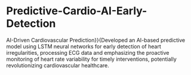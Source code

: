 # Predictive-Cardio-AI-Early-Detection
AI-Driven Cardiovascular Prediction}}{Developed an AI-based predictive model using LSTM neural networks for early detection of heart irregularities, processing ECG data and emphasizing the proactive monitoring of heart rate variability for timely interventions, potentially revolutionizing cardiovascular healthcare.
